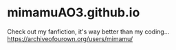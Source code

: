 # mimamuAO3.github.io
Check out my fanfiction, it's way better than my coding... https://archiveofourown.org/users/mimamu/
